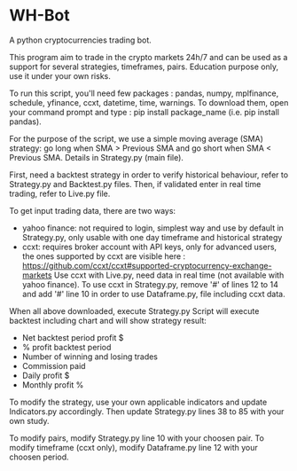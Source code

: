 # WH-Bot
A python cryptocurrencies trading bot.


This program aim to trade in the crypto markets 24h/7 and can be used as a support for several strategies, timeframes, pairs. 
Education purpose only, use it under your own risks.

To run this script, you'll need few packages : pandas, numpy, mplfinance, schedule, yfinance, ccxt, datetime, time, warnings.
To download them, open your command prompt and type : pip install package_name (i.e. pip install pandas).

For the purpose of the script, we use a simple moving average (SMA) strategy: 
go long when SMA > Previous SMA and go short when SMA < Previous SMA.
Details in Strategy.py (main file).

First, need a backtest strategy in order to verify historical behaviour, 
refer to Strategy.py and Backtest.py files. 
Then, if validated enter in real time trading, refer to Live.py file.

To get input trading data, there are two ways:
- yahoo finance: not required to login, simplest way and use by default in Strategy.py,
	only usable with one day timeframe and historical strategy
- ccxt: requires broker account with API keys, only for advanced users,
	the ones supported by ccxt are visible here : 
	https://github.com/ccxt/ccxt#supported-cryptocurrency-exchange-markets
	Use ccxt with Live.py, need data in real time (not available with yahoo finance).
	To use ccxt in Strategy.py, remove '#' of lines 12 to 14 and add '#' line 10
	in order to use Dataframe.py, file including ccxt data.

When all above downloaded, execute Strategy.py 
Script will execute backtest including chart and will show strategy result:
- Net backtest period profit $
- % profit backtest period
- Number of winning and losing trades
- Commission paid
- Daily profit $
- Monthly profit %

To modify the strategy, use your own applicable indicators and update Indicators.py accordingly.
Then update Strategy.py lines 38 to 85 with your own study.

To modify pairs, modify Strategy.py line 10 with your choosen pair.
To modify timeframe (ccxt only), modify Dataframe.py line 12 with your choosen period.


